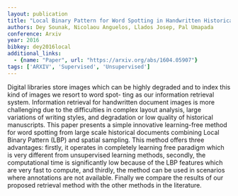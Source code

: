 ```yaml
---
layout: publication
title: "Local Binary Pattern for Word Spotting in Handwritten Historical Document"
authors: Dey Sounak, Nicolaou Anguelos, Llados Josep, Pal Umapada
conference: Arxiv
year: 2016
bibkey: dey2016local
additional_links:
  - {name: "Paper", url: "https://arxiv.org/abs/1604.05907"}
tags: ['ARXIV', 'Supervised', 'Unsupervised']
---
```

Digital libraries store images which can be highly degraded and to index this kind of images we resort to word spot- ting as our information retrieval system. Information retrieval for handwritten document images is more challenging due to the difficulties in complex layout analysis, large variations of writing styles, and degradation or low quality of historical manuscripts. This paper presents a simple innovative learning-free method for word spotting from large scale historical documents combining Local Binary Pattern (LBP) and spatial sampling. This method offers three advantages: firstly, it operates in completely learning free paradigm which is very different from unsupervised learning methods, secondly, the computational time is significantly low because of the LBP features which are very fast to compute, and thirdly, the method can be used in scenarios where annotations are not available. Finally we compare the results of our proposed retrieval method with the other methods in the literature.